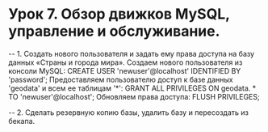 # Урок 7. Обзор движков MySQL, управление и обслуживание.

-- 1. Создать нового пользователя и задать ему права доступа на базу данных «Страны и города мира».
    Создаем нового пользователя из консоли MySQL:
    CREATE USER 'newuser'@localhost' IDENTIFIED BY 'password';
    Предоставляем пользователю доступ к базе данных 'geodata' и всем ее таблицам '*':
    GRANT ALL PRIVILEGES ON geodata. * TO 'newuser'@localhost';
    Обновляем права доступа:
    FLUSH PRIVILEGES;
    
-- 2. Сделать резервную копию базы, удалить базу и пересоздать из бекапа.

